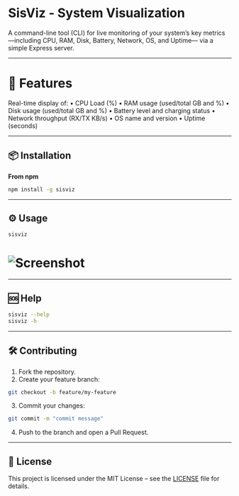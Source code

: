 # SisViz - System Visualization

A command-line tool (CLI) for live monitoring of your system’s key metrics —including CPU, RAM, Disk, Battery, Network, OS, and Uptime— via a simple Express server.

---
# 🚀 Features

Real-time display of:
•	CPU Load (%)
•	RAM usage (used/total GB and %)
•	Disk usage (used/total GB and %)
•	Battery level and charging status
•	Network throughput (RX/TX KB/s)
•	OS name and version
•	Uptime (seconds)

---
## 📦 Installation

**From npm**
```bash
npm install -g sisviz
```
---
## ⚙️ Usage
```bash
sisviz
```
# ![Screenshot](./public/photos/sisviz.png)

---
## 🆘 Help
```bash
sisviz --help
sisviz -h
```
---
## 🛠 Contributing
1.	Fork the repository.
2.	Create your feature branch:
```bash
git checkout -b feature/my-feature
```
3.	Commit your changes:
```bash
git commit -m "commit message"
```
4.	Push to the branch and open a Pull Request.
---
## 📄 License
This project is licensed under the MIT License – see the [LICENSE](./LICENSE) file for details.